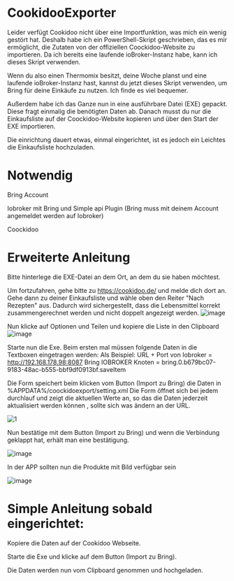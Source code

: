 # CookidooExporter

Leider verfügt Cookidoo nicht über eine Importfunktion, was mich ein wenig gestört hat. Deshalb habe ich ein PowerShell-Skript geschrieben, das es mir ermöglicht, die Zutaten von der offiziellen Coockidoo-Website zu importieren. Da ich bereits eine laufende ioBroker-Instanz habe, kann ich dieses Skript verwenden.

Wenn du also einen Thermomix besitzt, deine Woche planst und eine laufende ioBroker-Instanz hast, kannst du jetzt dieses Skript verwenden, um Bring für deine Einkäufe zu nutzen. Ich finde es viel bequemer.

Außerdem habe ich das Ganze nun in eine ausführbare Datei (EXE) gepackt. Diese fragt einmalig die benötigten Daten ab. Danach musst du nur die Einkaufsliste auf der Coockidoo-Website kopieren und über den Start der EXE importieren.

Die einrichtung dauert etwas, einmal eingerichtet, ist es jedoch ein Leichtes die Einkaufsliste hochzuladen.

# Notwendig

Bring Account

Iobroker mit Bring und Simple api Plugin  (Bring muss mit deinem Account angemeldet werden auf Iobroker)

Coockidoo 



# Erweiterte Anleitung

Bitte hinterlege die EXE-Datei an dem Ort, an dem du sie haben möchtest.

Um fortzufahren, gehe bitte zu https://cookidoo.de/ und melde dich dort an. Gehe dann zu deiner Einkaufsliste und wähle oben den Reiter "Nach Rezepten" aus. Dadurch wird sichergestellt, dass die Lebensmittel korrekt zusammengerechnet werden und nicht doppelt angezeigt werden.
![image](https://github.com/toonymak1993/CookidooExporter/assets/78177901/7dfe677b-116e-41e2-aa4f-00ec8829e92f)

Nun klicke auf Optionen und Teilen und kopiere die Liste in den Clipboard
![image](https://github.com/toonymak1993/CookidooExporter/assets/78177901/ee513f63-fb04-4360-8b1e-2a0eb2906b0e)

Starte nun die Exe. Beim ersten mal müssen folgende Daten in die Textboxen eingetragen werden: 
Als Beispiel:
URL + Port von Iobroker = http://192.168.178.98:8087
Bring IOBROKER Knoten = bring.0.b679bc07-9183-48ac-b555-bbf9df0913bf.saveItem

Die Form speichert beim klicken vom Button (Import zu Bring) die Daten in %APPDATA%/coockidoexport/setting.xml
Die Form öffnet sich bei jedem durchlauf und zeigt die aktuellen Werte an, so das die Daten jederzeit aktualisiert werden können , sollte sich was ändern an der URL.

![1](https://github.com/toonymak1993/CookidooExporter/assets/78177901/a5896fd7-c146-48ce-b77d-dcb9f18a15c2)

Nun bestätige mit dem Button (Import zu Bring) und wenn die Verbindung geklappt hat, erhält man eine bestätigung. 

![image](https://github.com/toonymak1993/CookidooExporter/assets/78177901/811da68c-e4f7-4161-ada8-4f6d6040672a)

In der APP sollten nun die Produkte mit Bild verfügbar sein

![image](https://github.com/toonymak1993/CookidooExporter/assets/78177901/0aeebca4-b2db-483b-a656-4cbfc45db8ec)

# Simple Anleitung sobald eingerichtet: 

Kopiere die Daten auf der Cookidoo Webseite.

Starte die Exe und klicke auf dem Button (Import zu Bring).

Die Daten werden nun vom Clipboard genommen und hochgeladen.
